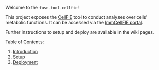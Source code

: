 Welcome to the `fuse-tool-cellfie`!

This project exposes the [CellFIE](https://github.com/LewisLabUCSD/CellFie) tool to conduct analyses over cells' metabolic functions. It can be accessed via the [ImmCellFIE portal](http://immcellfie.renci.org/). 

Further instructions to setup and deploy are available in the wiki pages.

Table of Contents:

1. [Introduction](https://github.com/RENCI/fuse-tool-cellfie/wiki)
2. [Setup](https://github.com/RENCI/fuse-tool-cellfie/wiki/Setup)
3. [Deployment](https://github.com/RENCI/fuse-tool-cellfie/wiki/Running)
